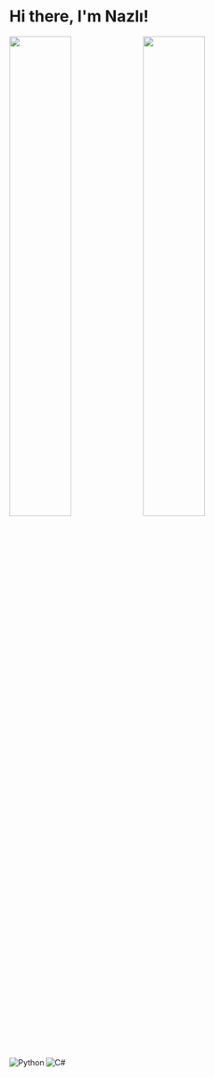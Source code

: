 # Hi there, I'm Nazlı!


<img align='left' width="47%" src="https://github-readme-stats.vercel.app/api?username=FatimeNazliAs&show_icons=true&theme=radical" />

<img align='left' width="47%" src="https://github-readme-stats.vercel.app/api/top-langs/?username=FatimeNazliAs&layout=compact" />

<img align='left' alt="Python" src="https://img.shields.io/badge/python-3670A0?style=for-the-badge&logo=python&logoColor=ffdd54" />
<img alt="C#" src="https://img.shields.io/badge/c%23-%23239120.svg?style=for-the-badge&logo=c-sharp&logoColor=white" />
